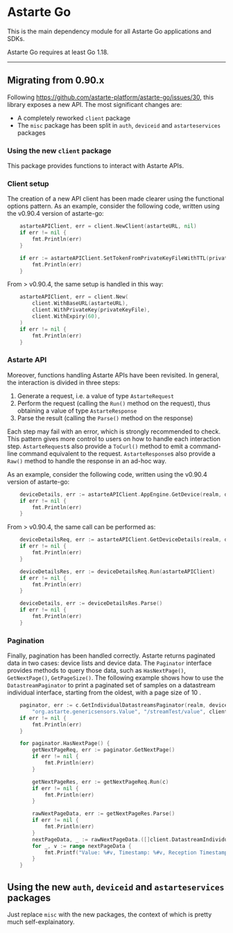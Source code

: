 # Astarte Go

This is the main dependency module for all Astarte Go applications and SDKs.

Astarte Go requires at least Go 1.18.

_________________________

## Migrating from 0.90.x

Following https://github.com/astarte-platform/astarte-go/issues/30, this library exposes a new API.
The most significant changes are:
- A completely reworked `client` package
- The `misc` package has been split in `auth`, `deviceid` and `astarteservices` packages

### Using the new `client` package

This package provides functions to interact with Astarte APIs.

### Client setup

The creation of a new API client has been made clearer using the functional options pattern.
As an example, consider the following code, written using the v0.90.4 version of astarte-go:
```go
    astarteAPIClient, err = client.NewClient(astarteURL, nil)
    if err != nil {
        fmt.Println(err)
    }

    if err := astarteAPIClient.SetTokenFromPrivateKeyFileWithTTL(privateKeyFile, 60); err != nil {
        fmt.Println(err)
    }
```

From > v0.90.4, the same setup is handled in this way:
```go
    astarteAPIClient, err = client.New(
        client.WithBaseURL(astarteURL),
        client.WithPrivateKey(privateKeyFile),
        client.WithExpiry(60),
    )
    if err != nil {
        fmt.Println(err)
    }
```

### Astarte API

Moreover, functions handling Astarte APIs have been revisited. In general, the interaction is divided in three steps:
1. Generate a request, i.e. a value of type `AstarteRequest`
2. Perform the request (calling the `Run()` method on the request), thus obtaining a value of type `AstarteResponse`
3. Parse the result (calling the `Parse()` method on the response)

Each step may fail with an error, which is strongly recommended to check.
This pattern gives more control to users on how to handle each interaction step.
`AstarteRequest`s also provide a `ToCurl()` method to emit a command-line command equivalent to the request.
`AstarteResponse`s also provide a `Raw()` method to handle the response in an ad-hoc way.


As an example, consider the following code, written using the v0.90.4 version of astarte-go:
```go
    deviceDetails, err := astarteAPIClient.AppEngine.GetDevice(realm, deviceID, deviceIdentifierType)
    if err != nil {
        fmt.Println(err)
    }
```

From > v0.90.4, the same call can be performed as:
```go
    deviceDetailsReq, err := astarteAPIClient.GetDeviceDetails(realm, deviceID, deviceIdentifierType)
    if err != nil {
        fmt.Println(err)
    }

    deviceDetailsRes, err := deviceDetailsReq.Run(astarteAPIClient)
    if err != nil {
        fmt.Println(err)
    }

    deviceDetails, err := deviceDetailsRes.Parse()
    if err != nil {
        fmt.Println(err)
    }
```

### Pagination

Finally, pagination has been handled correctly.
Astarte returns paginated data in two cases: device lists and device data.
The `Paginator` interface provides methods to query those data, such as `HasNextPage()`, `GetNextPage()`, `GetPageSize()`.
The following example shows how to use the `DatastreamPaginator` to print a paginated set of samples on a datastream individual interface, 
starting from the oldest, with a page size of 10 .
```go
    paginator, err := c.GetIndividualDatastreamsPaginator(realm, deviceID, client.AstarteDeviceID, 
        "org.astarte.genericsensors.Value", "/streamTest/value", client.DescendingOrder, 10)
    if err != nil {
        fmt.Println(err)
    }

    for paginator.HasNextPage() {
        getNextPageReq, err := paginator.GetNextPage()
        if err != nil {
            fmt.Println(err)
        }

        getNextPageRes, err := getNextPageReq.Run(c)
        if err != nil {
            fmt.Println(err)
        }

        rawNextPageData, err := getNextPageRes.Parse()
        if err != nil {
            fmt.Println(err)
        }
        nextPageData, _ := rawNextPageData.([]client.DatastreamIndividualValue)
        for _, v := range nextPageData {
            fmt.Printf("Value: %#v, Timestamp: %#v, Reception Timestamp: %#v\n", v.Value, v.Timestamp, v.ReceptionTimestamp)
        }
    }
```

## Using the new `auth`, `deviceid` and `astarteservices` packages

Just replace `misc` with the new packages, the context of which is pretty much self-explainatory.